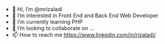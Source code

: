 - 👋 Hi, I’m @mrizaladi
- 👀 I’m interested in Front End and Back End Web Developer
- 🌱 I’m currently learning PHP
- 💞️ I’m looking to collaborate on ...
- 📫 How to reach me https://www.linkedin.com/in/rizaladi/

<!---
mrizaladi/mrizaladi is a ✨ special ✨ repository because its `README.md` (this file) appears on your GitHub profile.
You can click the Preview link to take a look at your changes.
--->
